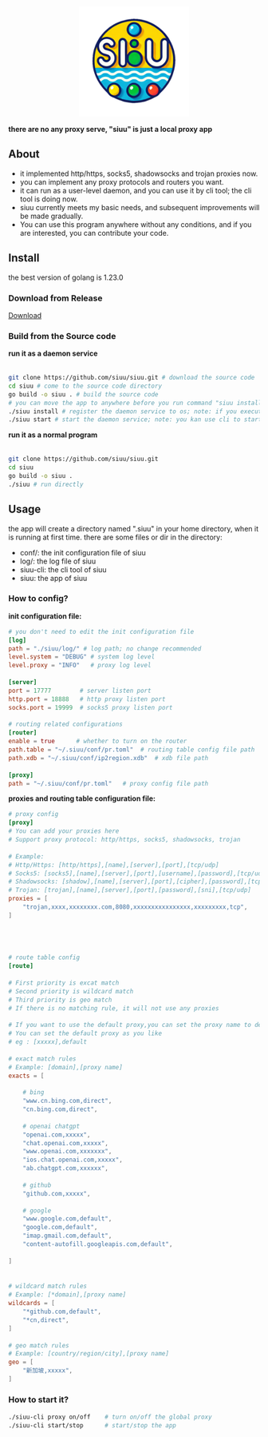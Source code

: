 <p align="center" style="text-align: center">
	<img alt="logo" src="./docs/logo.png" height="220px" width="220px">
</p>


**there are no any proxy serve, "siuu" is just a local proxy app**


## About
- it implemented http/https, socks5, shadowsocks and trojan proxies now. 
- you can implement any proxy protocols and routers you want.
- it can run as a user-level daemon, and you can use it by cli tool; the cli tool is doing now.
- siuu currently meets my basic needs, and subsequent improvements will be made gradually.
- You can use this program anywhere without any conditions, and if you are interested, you can contribute your code. 

## Install
the best version of golang is 1.23.0 


### Download from Release

[Download](https://github.com/siuu/siuu/releases/latest)

### Build from the Source code

**run it as a daemon service**
```bash

git clone https://github.com/siuu/siuu.git # download the source code
cd siuu # come to the source code directory
go build -o siuu . # build the source code
# you can move the app to anywhere before you run command "siuu install"
./siuu install # register the daemon service to os; note: if you execute this command, don't move file directories around 
./siuu start # start the daemon service; note: you kan use cli to start the daemon service
```

**run it as a normal program**
```bash 

git clone https://github.com/siuu/siuu.git
cd siuu
go build -o siuu .
./siuu # run directly
```

## Usage
the app will create a directory named ".siuu" in your home directory, when it is running at first time.
there are some files or dir in the directory:
- conf/: the init configuration file of siuu
- log/: the log file of siuu
- siuu-cli: the cli tool of siuu
- siuu: the app of siuu

### How to config?

**init configuration file:**
```toml
# you don't need to edit the init configuration file 
[log]
path = "./siuu/log/" # log path; no change recommended
level.system = "DEBUG" # system log level
level.proxy = "INFO"   # proxy log level

[server]
port = 17777        # server listen port
http.port = 18888   # http proxy listen port
socks.port = 19999  # socks5 proxy listen port

# routing related configurations
[router]
enable = true      # whether to turn on the router 
path.table = "~/.siuu/conf/pr.toml"  # routing table config file path
path.xdb = "~/.siuu/conf/ip2region.xdb"  # xdb file path

[proxy]
path = "~/.siuu/conf/pr.toml"   # proxy config file path
```

**proxies and routing table configuration file:**
```toml
# proxy config
[proxy]
# You can add your proxies here
# Support proxy protocol: http/https, socks5, shadowsocks, trojan

# Example:
# Http/Https: [http/https],[name],[server],[port],[tcp/udp]
# Socks5: [socks5],[name],[server],[port],[username],[password],[tcp/udp]
# Shadowsocks: [shadow],[name],[server],[port],[cipher],[password],[tcp/udp]
# Trojan: [trojan],[name],[server],[port],[password],[sni],[tcp/udp]
proxies = [
    "trojan,xxxx,xxxxxxxx.com,8080,xxxxxxxxxxxxxxxx,xxxxxxxxx,tcp",
]




# route table config
[route]

# First priority is excat match
# Second priority is wildcard match
# Third priority is geo match
# If there is no matching rule, it will not use any proxies

# If you want to use the default proxy,you can set the proxy name to default.
# You can set the default proxy as you like
# eg : [xxxxx],default

# exact match rules
# Example: [domain],[proxy name]
exacts = [

    # bing
    "www.cn.bing.com,direct",
    "cn.bing.com,direct",

    # openai chatgpt
    "openai.com,xxxxx",
    "chat.openai.com,xxxxx",
    "www.openai.com,xxxxxxx",
    "ios.chat.openai.com,xxxxx",
    "ab.chatgpt.com,xxxxxx",

    # github
    "github.com,xxxxx",

    # google
    "www.google.com,default",
    "google.com,default",
    "imap.gmail.com,default", 
    "content-autofill.googleapis.com,default",

]


# wildcard match rules
# Example: [*domain],[proxy name]
wildcards = [
    "*github.com,default",
    "*cn,direct",
]

# geo match rules
# Example: [country/region/city],[proxy name]
geo = [
    "新加坡,xxxxx",
]
```

### How to start it?

```bash
./siuu-cli proxy on/off    # turn on/off the global proxy
./siuu-cli start/stop      # start/stop the app
```
